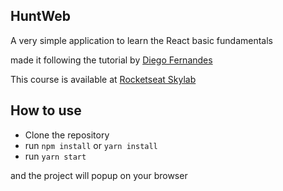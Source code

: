 
## HuntWeb

  

A very simple application to learn the React basic fundamentals

made it following the tutorial by <a  href="https://github.com/diego3g">Diego Fernandes</a>

This course is available at <a  href="https://skylab.rocketseat.com.br/node/curso-react-js">Rocketseat Skylab</a>

  

## How to use

- Clone the repository
- run `npm install` or `yarn install`
- run `yarn start`

and the project will popup on your browser